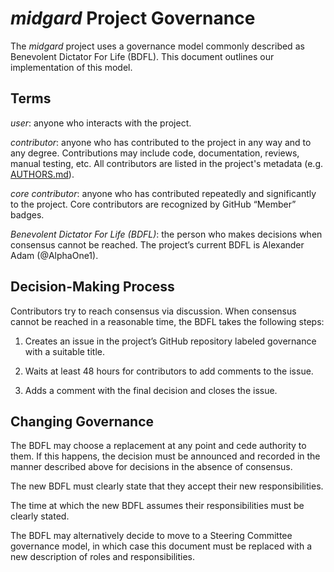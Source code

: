 <!--  SPDX-FileCopyrightText: © 2004-2025 Greg Wilson
      SPDX-FileCopyrightText: 2025 The midgard contributors.
      SPDX-License-Identifier: CC-BY-4.0
-->

*midgard* Project Governance
=============================

The *midgard* project uses a governance model commonly described as Benevolent
Dictator For Life (BDFL). This document outlines our implementation of this
model.


Terms
-----

*user*: anyone who interacts with the project.

*contributor*: anyone who has contributed to the project in any way and to any
degree. Contributions may include code, documentation, reviews, manual testing,
etc. All contributors are listed in the project's metadata
(e.g. [AUTHORS.md](AUTHORS.md)).

*core contributor*: anyone who has contributed repeatedly and significantly to
the project. Core contributors are recognized by GitHub “Member” badges.

*Benevolent Dictator For Life (BDFL)*: the person who makes decisions when
consensus cannot be reached. The project’s current BDFL is Alexander Adam
(@AlphaOne1).


Decision-Making Process
-----------------------

Contributors try to reach consensus via discussion. When consensus cannot be
reached in a reasonable time, the BDFL takes the following steps:

 1. Creates an issue in the project’s GitHub repository labeled governance with
    a suitable title.

 2. Waits at least 48 hours for contributors to add comments to the issue.

 3. Adds a comment with the final decision and closes the issue.


Changing Governance
-------------------

The BDFL may choose a replacement at any point and cede authority to them. If
this happens, the decision must be announced and recorded in the manner
described above for decisions in the absence of consensus.

The new BDFL must clearly state that they accept their new responsibilities.

The time at which the new BDFL assumes their responsibilities must be clearly
stated.

The BDFL may alternatively decide to move to a Steering Committee governance
model, in which case this document must be replaced with a new description of
roles and responsibilities.
